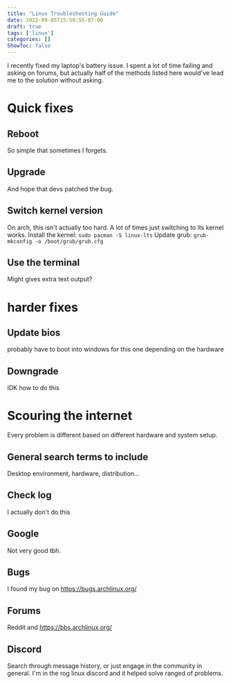 ```yaml
---
title: "Linux Troubleshooting Guide"
date: 2022-09-05T15:59:55-07:00
draft: true
tags: ['linux']
categories: []
ShowToc: false
---
```


I recently fixed my laptop's battery issue. I spent a lot of time failing and asking on forums, but actually half of the methods listed here would've lead me to the solution without asking.

# Quick fixes

## Reboot
So simple that sometimes I forgets.

## Upgrade
And hope that devs patched the bug.

## Switch kernel version
On arch, this isn't actually too hard. A lot of times just switching to lts kernel works.
Install the kernel: `sudo pacman -S linux-lts`
Update grub: `grub-mkconfig -o /boot/grub/grub.cfg`

## Use the terminal
Might gives extra text output?


# harder fixes
## Update bios
probably have to boot into windows for this one depending on the hardware

## Downgrade
IDK how to do this

# Scouring the internet
Every problem is different based on different hardware and system setup.
## General search terms to include
Desktop environment, hardware, distribution...
## Check log
I actually don't do this
## Google
Not very good tbh.
## Bugs
I found my bug on https://bugs.archlinux.org/
## Forums
Reddit and https://bbs.archlinux.org/
## Discord
Search through message history, or just engage in the community in general. I'm in the rog linux discord and it helped solve ranged of problems.
